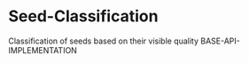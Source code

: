# Seed-Classification
Classification of seeds based on their visible quality BASE-API-IMPLEMENTATION

